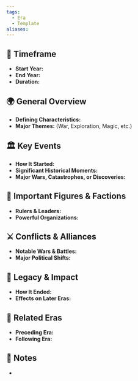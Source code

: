 ```yaml
---
tags:
  - Era
  - Template
aliases:
---
```



## 📅 Timeframe
- **Start Year:** 
- **End Year:** 
- **Duration:** 

## 🌍 General Overview
- **Defining Characteristics:** 
- **Major Themes:** (War, Exploration, Magic, etc.)

## 🏛️ Key Events
- **How It Started:** 
- **Significant Historical Moments:** 
- **Major Wars, Catastrophes, or Discoveries:** 

## 👑 Important Figures & Factions
- **Rulers & Leaders:** 
- **Powerful Organizations:** 

## ⚔️ Conflicts & Alliances
- **Notable Wars & Battles:** 
- **Major Political Shifts:** 

## 📜 Legacy & Impact
- **How It Ended:** 
- **Effects on Later Eras:** 

## 📖 Related Eras
- **Preceding Era:** 
- **Following Era:** 

## 📜 Notes
- 
